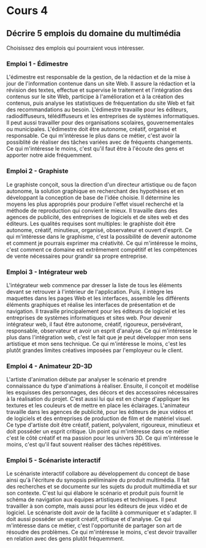 # Cours 4
## Décrire 5 emplois du domaine du multimédia
Choisissez des emplois qui pourraient vous intéresser. 

### Emploi 1 - Édimestre
L'édimestre est responsable de la gestion, de la rédaction et de la mise à jour de l'information contenue dans un site Web. Il assure la rédaction et la révision des textes, effectue et supervise le traitement et l'intégration des contenus sur le site Web, participe à l'amélioration et à la création des contenus, puis analyse les statistiques de fréquentation du site Web et fait des recommandations au besoin. L'édimestre travaille pour les éditeurs, radiodiffuseurs, télédiffuseurs et les entreprises de systèmes informatiques. Il peut aussi travailler pour des organisations scolaires, gouvernementales ou municipales. L'édimestre doit être autonome, créatif, organisé et responsable. Ce qui m'intéresse le plus dans ce métier, c'est avoir la possiblité de réaliser des tâches variées avec de fréquents changements. Ce qui m'intéresse le moins, c'est qu'il faut être à l'écoute des gens et apporter notre aide fréquemment.

### Emploi 2 - Graphiste
Le graphiste conçoit, sous la direction d'un directeur artistique ou de façon autonome, la solution graphique en recherchant des hypothèses et en développant la conception de base de l'idée choisie. Il détermine les moyens les plus appropriés pour produire l'effet visuel recherché et la méthode de reproduction qui convient le mieux. Il travaille dans des agences de publicité, des entreprises de logiciels et de sites web et des éditeurs. Les qualités requises sont multiples: le graphiste doit être autonome, créatif, minutieux, organisé, observateur et ouvert d'esprit. Ce qui m'intéresse dans le graphisme, c'est la possibilité de devenir autonome et comment je pourrais exprimer ma créativité. Ce qui m'intéresse le moins, c'est comment ce domaine est extrêmement compétitif et les compétences de vente nécessaires pour grandir sa propre entreprise. 

### Emploi 3 - Intégrateur web
L'intégrateur web commence par dresser la liste de tous les éléments devant se retrouver à l'intérieur de l'application. Puis, il intègre les maquettes dans les pages Web et les interfaces, assemble les différents éléments graphiques et réalise les interfaces de présentation et de navigation. Il travaille principalement pour les éditeurs de logiciel et les entreprises de systèmes informatiques et sites web. Pour devenir intégrateur web, il faut être autonome, créatif, rigoureux, persévérant, responsable, observateur et avoir un esprit d'analyse. Ce qui m'intéresse le plus dans l'intégration web, c'est le fait que je peut développer mon sens artistique et mon sens technique. Ce qui m'intéresse le moins, c'est les plutôt grandes limites créatives imposées par l'employeur ou le client.

### Emploi 4 - Animateur 2D-3D
L'artiste d'animation débute par analyser le scénario et prendre connaissance du type d'animations à réaliser. Ensuite, il conçoit et modélise les esquisses des personnages, des décors et des accessoires nécessaires à la réalisation du projet. C'est aussi lui qui est en charge d'appliquer les textures et les couleurs et de mettre en place les éclairages. L'animateur travaille dans les agences de publicité, pour les éditeurs de jeux vidéos et de logiciels et des entreprises de production de film et de matériel visuel. Ce type d'artiste doit être créatif, patient, polyvalent, rigoureux, minutieux et doit posséder un esprit critique. Un point qui m'intéresse dans ce métier c'est le côté créatif et ma passion pour les univers 3D. Ce qui m'intéresse le moins, c'est qu'il faut souvent réaliser des tâches répétitives.

### Emploi 5 - Scénariste interactif
Le scénariste interactif collabore au développement du concept de base ainsi qu'à l'écriture du synopsis préliminaire du produit multimédia. Il fait des recherches et se documente sur les sujets du produit multimédia et sur son contexte. C'est lui qui élabore le scénario et produit puis fournit le schéma de navigation aux équipes artistiques et techniques. Il peut travailler à son compte, mais aussi pour les éditeurs de jeux vidéo et de logiciel. Le scénariste doit avoir de la facilité à communiquer et s'adapter. Il doit aussi posséder un esprit créatif, critique et d'analyse. Ce qui m'intéresse dans ce métier, c'est l'opportunité de partager son art de résoudre des problèmes. Ce qui m'intéresse le moins, c'est devoir travailler en relation avec des gens plutôt fréquemment.


